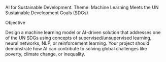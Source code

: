AI for Sustainable Development. 
Theme:  Machine Learning Meets the UN Sustainable Development Goals (SDGs)


Objective

Design a machine learning model or AI-driven solution that addresses one of the UN SDGs using concepts of supervised/unsupervised learning, neural networks, NLP, or reinforcement learning. 
Your project should demonstrate how AI can contribute to solving global challenges like poverty, climate change, or inequality.
